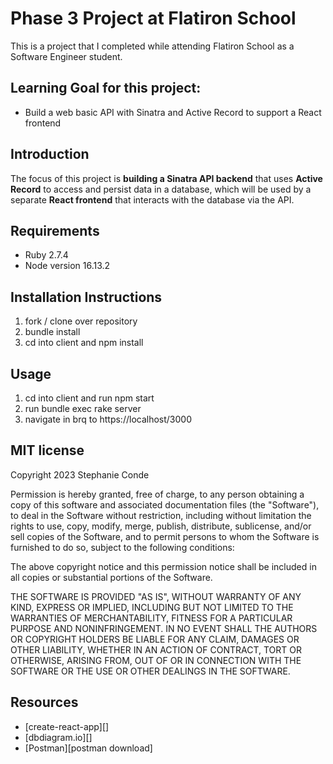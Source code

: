 # Phase 3 Project at Flatiron School

This is a project that I completed while attending Flatiron School as a Software Engineer student.

## Learning Goal for this project:

- Build a web basic API with Sinatra and Active Record to support a React
  frontend

## Introduction

The focus of this project is **building a Sinatra API backend** that uses
**Active Record** to access and persist data in a database, which will be used
by a separate **React frontend** that interacts with the database via the API.

## Requirements
* Ruby 2.7.4
* Node version 16.13.2


## Installation Instructions
1. fork / clone over repository
2. bundle install
3. cd into client and npm install

## Usage
1. cd into client and run npm start
2. run bundle exec rake server 
3. navigate in brq to https://localhost/3000

## MIT license
Copyright 2023 Stephanie Conde 

Permission is hereby granted, free of charge, to any person obtaining a copy of this software and associated documentation files (the "Software"), to deal in the Software without restriction, including without limitation the rights to use, copy, modify, merge, publish, distribute, sublicense, and/or sell copies of the Software, and to permit persons to whom the Software is furnished to do so, subject to the following conditions:

The above copyright notice and this permission notice shall be included in all copies or substantial portions of the Software.

THE SOFTWARE IS PROVIDED "AS IS", WITHOUT WARRANTY OF ANY KIND, EXPRESS OR IMPLIED, INCLUDING BUT NOT LIMITED TO THE WARRANTIES OF MERCHANTABILITY, FITNESS FOR A PARTICULAR PURPOSE AND NONINFRINGEMENT. IN NO EVENT SHALL THE AUTHORS OR COPYRIGHT HOLDERS BE LIABLE FOR ANY CLAIM, DAMAGES OR OTHER LIABILITY, WHETHER IN AN ACTION OF CONTRACT, TORT OR OTHERWISE, ARISING FROM, OUT OF OR IN CONNECTION WITH THE SOFTWARE OR THE USE OR OTHER DEALINGS IN THE SOFTWARE.



## Resources

- [create-react-app][]
- [dbdiagram.io][]
- [Postman][postman download]


